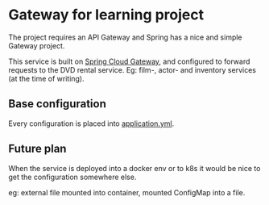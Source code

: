 # Gateway for learning project

The project requires an API Gateway and Spring has a nice and simple Gateway project.

This service is built on [Spring Cloud Gateway](https://cloud.spring.io/spring-cloud-gateway/reference/html/), and configured to forward requests to the DVD rental service. Eg: film-, actor- and inventory services (at the time of writing).

## Base configuration

Every configuration is placed into [application.yml](./src/main/resources/application.yaml).

## Future plan

When the service is deployed into a docker env or to k8s it would be nice to get the configuration somewhere else.

eg: external file mounted into container, mounted ConfigMap into a file.

